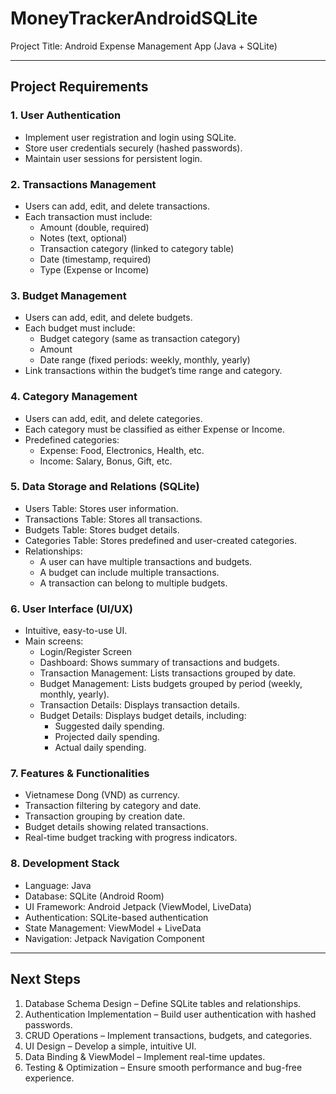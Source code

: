 ﻿# MoneyTrackerAndroidSQLite
Project Title: Android Expense Management App (Java + SQLite)

---

## Project Requirements

### 1. User Authentication
- Implement user registration and login using SQLite.
- Store user credentials securely (hashed passwords).
- Maintain user sessions for persistent login.

### 2. Transactions Management
- Users can add, edit, and delete transactions.
- Each transaction must include:
  - Amount (double, required)
  - Notes (text, optional)
  - Transaction category (linked to category table)
  - Date (timestamp, required)
  - Type (Expense or Income)

### 3. Budget Management
- Users can add, edit, and delete budgets.
- Each budget must include:
  - Budget category (same as transaction category)
  - Amount
  - Date range (fixed periods: weekly, monthly, yearly)
- Link transactions within the budget’s time range and category.

### 4. Category Management
- Users can add, edit, and delete categories.
- Each category must be classified as either Expense or Income.
- Predefined categories:
  - Expense: Food, Electronics, Health, etc.
  - Income: Salary, Bonus, Gift, etc.

### 5. Data Storage and Relations (SQLite)
- Users Table: Stores user information.
- Transactions Table: Stores all transactions.
- Budgets Table: Stores budget details.
- Categories Table: Stores predefined and user-created categories.
- Relationships:
  - A user can have multiple transactions and budgets.
  - A budget can include multiple transactions.
  - A transaction can belong to multiple budgets.

### 6. User Interface (UI/UX)
- Intuitive, easy-to-use UI.
- Main screens:
  - Login/Register Screen
  - Dashboard: Shows summary of transactions and budgets.
  - Transaction Management: Lists transactions grouped by date.
  - Budget Management: Lists budgets grouped by period (weekly, monthly, yearly).
  - Transaction Details: Displays transaction details.
  - Budget Details: Displays budget details, including:
    - Suggested daily spending.
    - Projected daily spending.
    - Actual daily spending.

### 7. Features & Functionalities
- Vietnamese Dong (VND) as currency.
- Transaction filtering by category and date.
- Transaction grouping by creation date.
- Budget details showing related transactions.
- Real-time budget tracking with progress indicators.

### 8. Development Stack
- Language: Java
- Database: SQLite (Android Room)
- UI Framework: Android Jetpack (ViewModel, LiveData)
- Authentication: SQLite-based authentication
- State Management: ViewModel + LiveData
- Navigation: Jetpack Navigation Component

---

## Next Steps
1. Database Schema Design – Define SQLite tables and relationships.
2. Authentication Implementation – Build user authentication with hashed passwords.
3. CRUD Operations – Implement transactions, budgets, and categories.
4. UI Design – Develop a simple, intuitive UI.
5. Data Binding & ViewModel – Implement real-time updates.
6. Testing & Optimization – Ensure smooth performance and bug-free experience.
